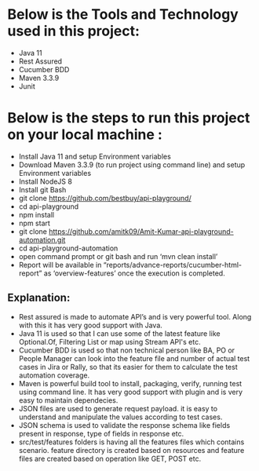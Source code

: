 # Below is the Tools and Technology used in this project:

* Java 11
* Rest Assured
* Cucumber BDD 
* Maven 3.3.9
* Junit

# Below is the steps to run this project on your local machine :
* Install Java 11 and setup Environment variables
* Download Maven 3.3.9 (to run project using command line) and setup Environment variables
* Install NodeJS 8 
* Install git Bash
* git clone https://github.com/bestbuy/api-playground/
* cd api-playground
* npm install
* npm start
* git clone https://github.com/amitk09/Amit-Kumar-api-playground-automation.git
* cd api-playground-automation
* open command prompt or git bash and run ‘mvn clean install’
* Report will be available in “reports/advance-reports/cucumber-html-report” as  ‘overview-features’ once the execution is completed.

## Explanation: 
* Rest assured is made to automate API’s and is very powerful tool. Along with this it has very good support with Java. 
* Java 11 is used so that I can use some of the latest feature like Optional.Of, Filtering List or map using Stream API's etc.  
* Cucumber BDD is used so that non technical person like BA, PO or People Manager can look into the feature file and number of actual test cases in Jira or Rally, so that its easier for them to calculate the test automation coverage. 
* Maven is powerful build tool to install, packaging, verify, running test using command line. It has very good support with plugin and is very easy to maintain dependecies. 
* JSON files are used to generate request payload. it is easy to understand and manipulate the values according to test cases. 
* JSON schema is used to validate the response schema like fields present in response, type of fields in response etc. 
* src/test/features folders is having all the features files which contains scenario. feature directory is created based on resources and feature files are created based on operation like GET, POST etc.


